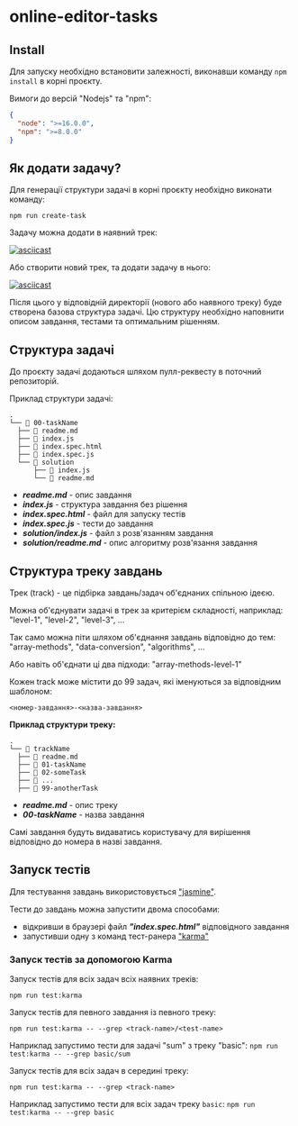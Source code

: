# online-editor-tasks

## Install

Для запуску необхідно встановити залежності, виконавши 
команду `npm install` в корні проєкту.

Вимоги до версій "Nodejs" та "npm":

```json
{
  "node": ">=16.0.0",
  "npm": ">=8.0.0"
}
```

## Як додати задачу?

Для генерації структури задачі в корні проєкту необхідно виконати команду:

```
npm run create-task
```

Задачу можна додати в наявний трек:

[![asciicast](https://asciinema.org/a/497519.svg)](https://asciinema.org/a/497519)

Або створити новий трек, та додати задачу в нього:

[![asciicast](https://asciinema.org/a/qyGZKKVPQn6u5NUwtVOgMKgxT.svg)](https://asciinema.org/a/qyGZKKVPQn6u5NUwtVOgMKgxT)

Після цього у відповідній директорії (нового або наявного треку) буде створена
базова структура задачі. Цю структуру необхідно наповнити описом завдання, тестами 
та оптимальним рішенням.

## Структура задачі

До проєкту задачі додаються шляхом пулл-реквесту в поточний репозиторій.

Приклад структури задачі:

  ```
  .
  └── 📁 00-taskName
    ├── 📄 readme.md
    ├── 📄 index.js
    ├── 📄 index.spec.html
    ├── 📄 index.spec.js
    └── 📁 solution
        ├── 📄 index.js
        └── 📄 readme.md
  ```
  
  * **_readme.md_** - опис завдання
  * **_index.js_** - структура завдання без рішення
  * **_index.spec.html_** - файл для запуску тестів
  * **_index.spec.js_** - тести до завдання
  * **_solution/index.js_** - файл з розв'язанням завдання
  * **_solution/readme.md_** - опис алгоритму розв'язання завдання

## Структура треку завдань

Трек (track) - це підбірка завдань/задач об'єднаних спільною ідеєю.

Можна об'єднувати задачі в трек за критерієм складності, наприклад: 
"level-1", "level-2", "level-3", ...

Так само можна піти шляхом об'єднання завдань відповідно до тем:
"array-methods", "data-conversion", "algorithms", ...  

Або навіть об'єднати ці два підходи: "array-methods-level-1"

Кожен track може містити до 99 задач, які іменуються за відповідним шаблоном:

```
<номер-завдання>-<назва-завдання>
```

**Приклад структури треку:**

  ```
  .
  └── 📁 trackName
    ├── 📄 readme.md
    ├── 📁 01-taskName
    ├── 📁 02-someTask
    ├── 📁 ... 
    ├── 📁 99-anotherTask
  ```

  * **_readme.md_** - опис треку
  * **_00-taskName_** - назва завдання
  
Самі завдання будуть видаватись користувачу для вирішення відповідно до номера в
назві завдання.

## Запуск тестів

Для тестування завдань використовується ["jasmine"](https://github.com/jasmine/jasmine).  

Тести до завдань можна запустити двома способами:

* відкривши в браузері файл **_"index.spec.html"_** відповідного завдання 
* запустивши одну з команд тест-ранера ["karma"](https://karma-runner.github.io/latest/index.html)

### Запуск тестів за допомогою Karma

Запуск тестів для всіх задач всіх наявних треків:

```
npm run test:karma
```

Запуск тестів для певного завдання із певного треку:

```
npm run test:karma -- --grep <track-name>/<test-name>
```

Наприклад запустимо тести для задачі "sum" з треку "basic":
`npm run test:karma -- --grep basic/sum`

Запуск тестів для всіх задач в середині треку:

```
npm run test:karma -- --grep <track-name>
```

Наприклад запустимо тести для всіх задач треку `basic`:
`npm run test:karma -- --grep basic`
